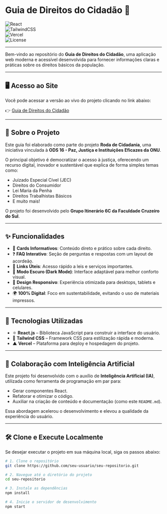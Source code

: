 # Guia de Direitos do Cidadão 📜  

![React](https://img.shields.io/badge/React-20232A?style=for-the-badge&logo=react&logoColor=61DAFB)  
![TailwindCSS](https://img.shields.io/badge/Tailwind_CSS-38B2AC?style=for-the-badge&logo=tailwind-css&logoColor=white)  
![Vercel](https://img.shields.io/badge/Vercel-000000?style=for-the-badge&logo=vercel&logoColor=white)  
![License](https://img.shields.io/badge/License-MIT-blue?style=for-the-badge)  

---

Bem-vindo ao repositório do **Guia de Direitos do Cidadão**, uma aplicação web moderna e acessível desenvolvida para fornecer informações claras e práticas sobre os direitos básicos da população.  

---

## 🖥️ Acesso ao Site
Você pode acessar a versão ao vivo do projeto clicando no link abaixo:

👉 [Guia de Direitos do Cidadão](https://guia-direitos-cidadao.vercel.app)

---

## 🎯 Sobre o Projeto
Este guia foi elaborado como parte do projeto **Roda de Cidadania**, uma iniciativa vinculada à **ODS 16 - Paz, Justiça e Instituições Eficazes da ONU**.  

O principal objetivo é democratizar o acesso à justiça, oferecendo um recurso digital, inovador e sustentável que explica de forma simples temas como:

- Juizado Especial Cível (JEC)  
- Direitos do Consumidor  
- Lei Maria da Penha  
- Direitos Trabalhistas Básicos  
- E muito mais!  

O projeto foi desenvolvido pelo **Grupo Itinerário 6C da Faculdade Cruzeiro do Sul**.  

---

## ✨ Funcionalidades

- 📌 **Cards Informativos**: Conteúdo direto e prático sobre cada direito.  
- ❓ **FAQ Interativo**: Seção de perguntas e respostas com um layout de acordeão.  
- 🔗 **Links Úteis**: Acesso rápido a leis e serviços importantes.  
- 🌙 **Modo Escuro (Dark Mode)**: Interface adaptável para melhor conforto visual.  
- 📱 **Design Responsivo**: Experiência otimizada para desktops, tablets e celulares.  
- 🌍 **100% Digital**: Foco em sustentabilidade, evitando o uso de materiais impressos.  

---

## 🚀 Tecnologias Utilizadas

- ⚛️ **React.js** – Biblioteca JavaScript para construir a interface do usuário.  
- 🎨 **Tailwind CSS** – Framework CSS para estilização rápida e moderna.  
- ▲ **Vercel** – Plataforma para deploy e hospedagem do projeto.  

---

## 🤖 Colaboração com Inteligência Artificial
Este projeto foi desenvolvido com o auxílio de **Inteligência Artificial (IA)**, utilizada como ferramenta de programação em par para:

- Gerar componentes React.  
- Refatorar e otimizar o código.  
- Auxiliar na criação de conteúdo e documentação (como este `README.md`).  

Essa abordagem acelerou o desenvolvimento e elevou a qualidade da experiência do usuário.  

---

## 🛠️ Clone e Execute Localmente

Se desejar executar o projeto em sua máquina local, siga os passos abaixo:

```bash
# 1. Clone o repositório
git clone https://github.com/seu-usuario/seu-repositorio.git

# 2. Navegue até o diretório do projeto
cd seu-repositorio

# 3. Instale as dependências
npm install

# 4. Inicie o servidor de desenvolvimento
npm start
